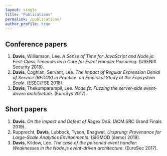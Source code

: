 ```yaml
---
layout: single
title: "Publications"
permalink: /publications/
author_profile: true
---
```


## Conference papers

1. <a href="{{ site.url }}/{{ site.baseurl }}/{{ site.filesurl }}/publications/DavisWilliamsonLee-SenseOfTime-USENIXSecurity18.pdf"><i class="fas fa-file-pdf"></i></a>
 <a href="{{ site.url }}/{{ site.baseurl }}/{{ site.filesurl }}/publications/DavisWilliamsonLee-SenseOfTime-USENIXSecurity18-slides.pptx"><i class="fas fa-file-powerpoint"></i></a>
 <a href="https://github.com/VTLeeLab/node-cure"><i class="fas fa-truck"></i></a>
 <a href="https://www.usenix.org/conference/usenixsecurity18/presentation/davis"><i class="fas fa-video-camera"></i></a> **Davis**, Williamson, Lee. *A Sense of Time for JavaScript and Node.js: First-Class Timeouts as a Cure for Event Handler Poisoning*. (USENIX Security 2018).
2. <i class="fas fa-trophy"></i>
 <a href="{{ site.url }}/{{ site.baseurl }}/{{ site.filesurl }}/publications/DavisCoghlanServantLee-EcosystemREDOS-ESECFSE18.pdf"><i class="fas fa-file-pdf"></i></a>
 <a href="{{ site.url }}/{{ site.baseurl }}/{{ site.filesurl }}/publications/DavisCoghlanServantLee-EcosystemREDOS-ESECFSE18-slides.pptx"><i class="fas fa-file-powerpoint"></i></a>
 <a href="https://doi.org/10.5281/zenodo.1294300"><i class="fas fa-truck"></i></a> **Davis**, Coghlan, Servant, Lee. *The Impact of Regular Expression Denial of Service (REDOS) in Practice: an Empirical Study at the Ecosystem Scale*. (ESEC/FSE 2018).
3. <a href="{{ site.url }}/{{ site.baseurl }}/{{ site.filesurl }}/publications/DavisThekumparampilLee-NodeFz-EuroSys17.pdf"><i class="fas fa-file-pdf"></i></a>
 <a href="{{ site.url }}/{{ site.baseurl }}/{{ site.filesurl }}/publications/DavisThekumparampilLee-NodeFz-EuroSys17-slides.pptx"><i class="fas fa-file-powerpoint"></i></a>
 <a href="https://github.com/VTLeeLab/NodeFz"><i class="fas fa-truck"></i></a> **Davis**, Thekumparampil, Lee. *Node.fz: Fuzzing the server-side event-driven architecture*. (EuroSys 2017).

## Short papers

1. <i class="fas fa-trophy"></i>
 <a href="{{ site.url }}/{{ site.baseurl }}/{{ site.filesurl }}/publications/Davis-ACMSRCGrandFinals-2019.pdf"><i class="fas fa-file-pdf"></i></a> **Davis**. *On the Impact and Defeat of Regex DoS*. (ACM SRC Grand Finals 2019).
2. <a href="{{ site.url }}/{{ site.baseurl }}/{{ site.filesurl }}/publications/RupprechtDavisetal-SIGMOD-Demo-19.pdf"><i class="fas fa-file-pdf"></i></a> Rupprecht, **Davis**, Lubbock, Tyson, Bhagwat. *Ursprung: Provenance for Large-Scale Analytics Environments*. (SIGMOD (demo) 2019).
3. <a href="{{ site.url }}/{{ site.baseurl }}/{{ site.filesurl }}/publications/DavisKildowLee-EHP-EUroSec17.pdf"><i class="fas fa-file-pdf"></i></a> **Davis**, Kildow, Lee. *The case of the poisoned event handler: Weaknesses in the Node.js event-driven architecture*. (EuroSec 2017).

